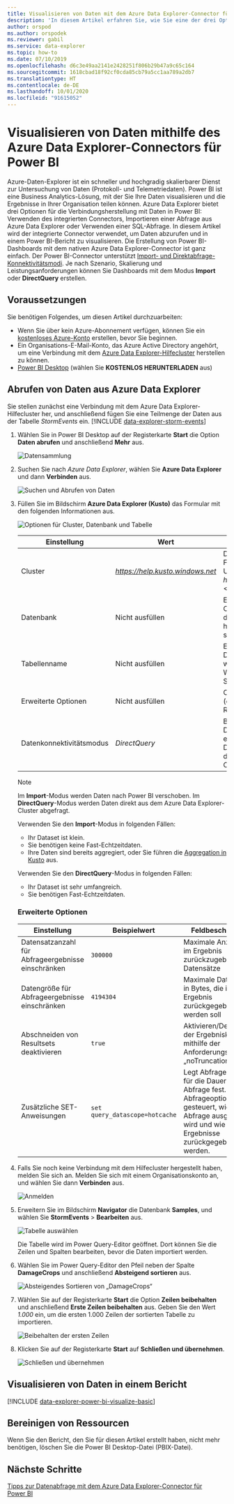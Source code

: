 ```yaml
---
title: Visualisieren von Daten mit dem Azure Data Explorer-Connector für Power BI
description: 'In diesem Artikel erfahren Sie, wie Sie eine der drei Optionen zum Visualisieren von Daten in Power BI verwenden: den Power BI-Connector für Azure Data Explorer.'
author: orspod
ms.author: orspodek
ms.reviewer: gabil
ms.service: data-explorer
ms.topic: how-to
ms.date: 07/10/2019
ms.openlocfilehash: d6c3e49aa2141e2428251f806b29b47a9c65c164
ms.sourcegitcommit: 1618cbad18f92cf0cda85cb79a5cc1aa789a2db7
ms.translationtype: HT
ms.contentlocale: de-DE
ms.lasthandoff: 10/01/2020
ms.locfileid: "91615052"
---
```

# <a name="visualize-data-using-the-azure-data-explorer-connector-for-power-bi"></a>Visualisieren von Daten mithilfe des Azure Data Explorer-Connectors für Power BI

Azure-Daten-Explorer ist ein schneller und hochgradig skalierbarer Dienst zur Untersuchung von Daten (Protokoll- und Telemetriedaten). Power BI ist eine Business Analytics-Lösung, mit der Sie Ihre Daten visualisieren und die Ergebnisse in Ihrer Organisation teilen können. Azure Data Explorer bietet drei Optionen für die Verbindungsherstellung mit Daten in Power BI: Verwenden des integrierten Connectors, Importieren einer Abfrage aus Azure Data Explorer oder Verwenden einer SQL-Abfrage. In diesem Artikel wird der integrierte Connector verwendet, um Daten abzurufen und in einem Power BI-Bericht zu visualisieren. Die Erstellung von Power BI-Dashboards mit dem nativen Azure Data Explorer-Connector ist ganz einfach. Der Power BI-Connector unterstützt [Import- und Direktabfrage-Konnektivitätsmodi](https://docs.microsoft.com/power-bi/desktop-directquery-about). Je nach Szenario, Skalierung und Leistungsanforderungen können Sie Dashboards mit dem Modus **Import** oder **DirectQuery** erstellen. 

## <a name="prerequisites"></a>Voraussetzungen

Sie benötigen Folgendes, um diesen Artikel durchzuarbeiten:

* Wenn Sie über kein Azure-Abonnement verfügen, können Sie ein [kostenloses Azure-Konto](https://azure.microsoft.com/free/) erstellen, bevor Sie beginnen.
* Ein Organisations-E-Mail-Konto, das Azure Active Directory angehört, um eine Verbindung mit dem [Azure Data Explorer-Hilfecluster](https://dataexplorer.azure.com/clusters/help/databases/samples) herstellen zu können.
* [Power BI Desktop](https://powerbi.microsoft.com/get-started/) (wählen Sie **KOSTENLOS HERUNTERLADEN** aus)

## <a name="get-data-from-azure-data-explorer"></a>Abrufen von Daten aus Azure Data Explorer

Sie stellen zunächst eine Verbindung mit dem Azure Data Explorer-Hilfecluster her, und anschließend fügen Sie eine Teilmenge der Daten aus der Tabelle *StormEvents* ein. [!INCLUDE [data-explorer-storm-events](includes/data-explorer-storm-events.md)]

1. Wählen Sie in Power BI Desktop auf der Registerkarte **Start** die Option **Daten abrufen** und anschließend **Mehr** aus.

    ![Datensammlung](media/power-bi-connector/get-data-more.png)

1. Suchen Sie nach *Azure Data Explorer*, wählen Sie **Azure Data Explorer** und dann **Verbinden** aus.

    ![Suchen und Abrufen von Daten](media/power-bi-connector/search-get-data.png)

1. Füllen Sie im Bildschirm **Azure Data Explorer (Kusto)** das Formular mit den folgenden Informationen aus.

    ![Optionen für Cluster, Datenbank und Tabelle](media/power-bi-connector/cluster-database-table.png)

    | Einstellung | Wert | Feldbeschreibung
    |---|---|---
    | Cluster | *https://help.kusto.windows.net* | Die URL für den Hilfecluster. Für andere Cluster hat die URL das Format *https://\<ClusterName\>.\<Region\>.kusto.windows.net*. |
    | Datenbank | Nicht ausfüllen | Eine Datenbank, die in dem Cluster gehostet wird, mit dem Sie eine Verbindung herstellen. Wird in einem späteren Schritt ausgewählt. |
    | Tabellenname | Nicht ausfüllen | Eine der Tabellen in der Datenbank oder eine Abfrage wie <code>StormEvents \| take 1000</code> Wird in einem späteren Schritt ausgewählt. |
    | Erweiterte Optionen | Nicht ausfüllen | Optionen für Ihre Abfragen (etwa die Größe des Resultsets).
    | Datenkonnektivitätsmodus | *DirectQuery* | Bestimmt, ob Power BI die Daten importiert oder direkt eine Verbindung mit der Datenquelle herstellt. Für diesen Connector sind beide Optionen geeignet. |

    > [!NOTE]
    > Im **Import**-Modus werden Daten nach Power BI verschoben. Im **DirectQuery**-Modus werden Daten direkt aus dem Azure Data Explorer-Cluster abgefragt.
    >
    > Verwenden Sie den **Import**-Modus in folgenden Fällen:
    >
    > * Ihr Dataset ist klein.
    > * Sie benötigen keine Fast-Echtzeitdaten.
    > * Ihre Daten sind bereits aggregiert, oder Sie führen die [Aggregation in Kusto](kusto/query/summarizeoperator.md#list-of-aggregation-functions) aus.
    >
    > Verwenden Sie den **DirectQuery**-Modus in folgenden Fällen:
    > * Ihr Dataset ist sehr umfangreich.
    > * Sie benötigen Fast-Echtzeitdaten.

    ### <a name="advanced-options"></a>Erweiterte Optionen

    | Einstellung | Beispielwert | Feldbeschreibung
    |---|---|---
    | Datensatzanzahl für Abfrageergebnisse einschränken| `300000` | Maximale Anzahl der im Ergebnis zurückzugebender Datensätze |
    | Datengröße für Abfrageergebnisse einschränken | `4194304` | Maximale Datengröße in Bytes, die im Ergebnis zurückgegeben werden soll |
    | Abschneiden von Resultsets deaktivieren | `true` | Aktivieren/Deaktivieren der Ergebniskürzung mithilfe der Anforderungsoption „noTruncation“ |
    | Zusätzliche SET-Anweisungen | `set query_datascope=hotcache` | Legt Abfrageoptionen für die Dauer der Abfrage fest. Mit Abfrageoptionen wird gesteuert, wie eine Abfrage ausgeführt wird und wie Ergebnisse zurückgegeben werden. |

1. Falls Sie noch keine Verbindung mit dem Hilfecluster hergestellt haben, melden Sie sich an. Melden Sie sich mit einem Organisationskonto an, und wählen Sie dann **Verbinden** aus.

    ![Anmelden](media/power-bi-connector/sign-in.png)

1. Erweitern Sie im Bildschirm **Navigator** die Datenbank **Samples**, und wählen Sie **StormEvents** > **Bearbeiten** aus.

    ![Tabelle auswählen](media/power-bi-connector/select-table.png)

    Die Tabelle wird im Power Query-Editor geöffnet. Dort können Sie die Zeilen und Spalten bearbeiten, bevor die Daten importiert werden.

1. Wählen Sie im Power Query-Editor den Pfeil neben der Spalte **DamageCrops** und anschließend **Absteigend sortieren** aus.

    ![Absteigendes Sortieren von „DamageCrops“](media/power-bi-connector/sort-descending.png)

1. Wählen Sie auf der Registerkarte **Start** die Option **Zeilen beibehalten** und anschließend **Erste Zeilen beibehalten** aus. Geben Sie den Wert *1.000* ein, um die ersten 1.000 Zeilen der sortierten Tabelle zu importieren.

    ![Beibehalten der ersten Zeilen](media/power-bi-connector/keep-top-rows.png)

1. Klicken Sie auf der Registerkarte **Start** auf **Schließen und übernehmen**.

    ![Schließen und übernehmen](media/power-bi-connector/close-apply.png)

## <a name="visualize-data-in-a-report"></a>Visualisieren von Daten in einem Bericht

[!INCLUDE [data-explorer-power-bi-visualize-basic](includes/data-explorer-power-bi-visualize-basic.md)]

## <a name="clean-up-resources"></a>Bereinigen von Ressourcen

Wenn Sie den Bericht, den Sie für diesen Artikel erstellt haben, nicht mehr benötigen, löschen Sie die Power BI Desktop-Datei (PBIX-Datei).

## <a name="next-steps"></a>Nächste Schritte

[Tipps zur Datenabfrage mit dem Azure Data Explorer-Connector für Power BI](power-bi-best-practices.md#tips-for-using-the-azure-data-explorer-connector-for-power-bi-to-query-data)
